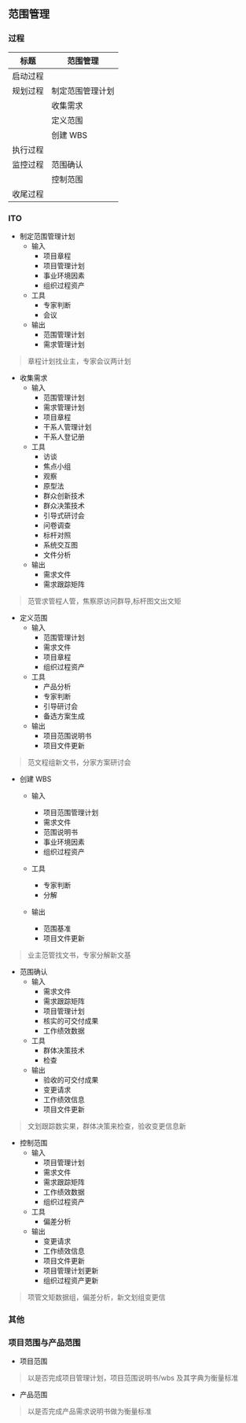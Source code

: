 ## 范围管理

### 过程

| 标题     | 范围管理         |
| -------- | ---------------- |
| 启动过程 |                  |
| 规划过程 | 制定范围管理计划 |
|          | 收集需求         |
|          | 定义范围         |
|          | 创建 WBS         |
| 执行过程 |                  |
| 监控过程 | 范围确认         |
|          | 控制范围         |
| 收尾过程 |                  |

### ITO

- 制定范围管理计划
  - 输入
    - 项目章程
    - 项目管理计划
    - 事业环境因素
    - 组织过程资产
  - 工具
    - 专家判断
    - 会议
  - 输出
    - 范围管理计划
    - 需求管理计划

> 章程计划找业主，专家会议两计划

- 收集需求
  - 输入
    - 范围管理计划
    - 需求管理计划
    - 项目章程
    - 干系人管理计划
    - 干系人登记册
  - 工具
    - 访谈
    - 焦点小组
    - 观察
    - 原型法
    - 群众创新技术
    - 群众决策技术
    - 引导式研讨会
    - 问卷调查
    - 标杆对照
    - 系统交互图
    - 文件分析
  - 输出
    - 需求文件
    - 需求跟踪矩阵

> 范管求管程人管，焦察原访问群导,标杆图文出文矩

- 定义范围
  - 输入
    - 范围管理计划
    - 需求文件
    - 项目章程
    - 组织过程资产
  - 工具
    - 产品分析
    - 专家判断
    - 引导研讨会
    - 备选方案生成
  - 输出
    - 项目范围说明书
    - 项目文件更新

> 范文程组新文书，分家方案研讨会

- 创建 WBS

  - 输入
    - 项目范围管理计划
    - 需求文件
    - 范围说明书
    - 事业环境因素
    - 组织过程资产
  - 工具
    - 专家判断
    - 分解
  - 输出

    - 范围基准
    - 项目文件更新

> 业主范管找文书，专家分解新文基

- 范围确认
  - 输入
    - 需求文件
    - 需求跟踪矩阵
    - 项目管理计划
    - 核实的可交付成果
    - 工作绩效数据
  - 工具
    - 群体决策技术
    - 检查
  - 输出
    - 验收的可交付成果
    - 变更请求
    - 工作绩效信息
    - 项目文件更新

> 文划跟踪数实果，群体决策来检查，验收变更信息新

- 控制范围
  - 输入
    - 项目管理计划
    - 需求文件
    - 需求跟踪矩阵
    - 工作绩效数据
    - 组织过程资产
  - 工具
    - 偏差分析
  - 输出
    - 变更请求
    - 工作绩效信息
    - 项目文件更新
    - 项目管理计划更新
    - 组织过程资产更新

> 项管文矩数据组，偏差分析，新文划组变更信

### 其他

### 项目范围与产品范围

- 项目范围

> 以是否完成项目管理计划，项目范围说明书/wbs 及其字典为衡量标准

- 产品范围

> 以是否完成产品需求说明书做为衡量标准
